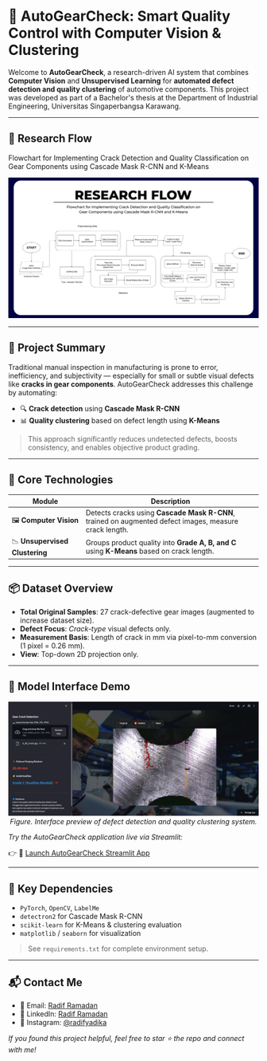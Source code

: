 # 🚀 AutoGearCheck: Smart Quality Control with Computer Vision & Clustering

Welcome to **AutoGearCheck**, a research-driven AI system that combines **Computer Vision** and **Unsupervised Learning** for **automated defect detection and quality clustering** of automotive components. This project was developed as part of a Bachelor's thesis at the Department of Industrial Engineering, Universitas Singaperbangsa Karawang.

---
## 🧩 Research Flow

Flowchart for Implementing Crack Detection and Quality Classification on Gear Components using Cascade Mask R-CNN and K-Means

![Research Flow](./assets/RESEARCH%20FLOW.png)

---

## 🎯 Project Summary

Traditional manual inspection in manufacturing is prone to error, inefficiency, and subjectivity — especially for small or subtle visual defects like **cracks in gear components**. AutoGearCheck addresses this challenge by automating:

- 🔍 **Crack detection** using **Cascade Mask R-CNN**
- 📊 **Quality clustering** based on defect length using **K-Means**

> This approach significantly reduces undetected defects, boosts consistency, and enables objective product grading.

---

## 🧠 Core Technologies

| Module             | Description |
|--------------------|-------------|
| 🖼️ **Computer Vision** | Detects cracks using **Cascade Mask R-CNN**, trained on augmented defect images, measure crack length.|
| 📉 **Unsupervised Clustering** | Groups product quality into **Grade A, B, and C** using **K-Means** based on crack length. |

---

## 📦 Dataset Overview

- **Total Original Samples**: 27 crack-defective gear images (augmented to increase dataset size).
- **Defect Focus**: *Crack-type* visual defects only.
- **Measurement Basis**: Length of crack in mm via pixel-to-mm conversion (1 pixel = 0.26 mm).
- **View**: Top-down 2D projection only.

---

## 🧪 Model Interface Demo 

<p align="center">
  <img src="assets/interface_demo.PNG" alt="AutoGearCheck Interface Demo" width="950"/>
  <br>
  <em>Figure. Interface preview of defect detection and quality clustering system.</em>
</p>

*Try the AutoGearCheck application live via Streamlit:*

👉 🔗 [Launch AutoGearCheck Streamlit App](https://specura.streamlit.app/](https://crack-detection1.streamlit.app/))

---

## 🔧 Key Dependencies

- `PyTorch`, `OpenCV`, `LabelMe`
- `detectron2` for Cascade Mask R-CNN
- `scikit-learn` for K-Means & clustering evaluation
- `matplotlib` / `seaborn` for visualization

> See `requirements.txt` for complete environment setup.

---
## 📬 Contact Me

- 📧 Email: [Radif Ramadan](mailto:radiframadhan@gmail.com)   
- 💼 LinkedIn: [Radif Ramadan](https://www.linkedin.com/in/radiframadan/)  
- 📸 Instagram: [@radifyadika](https://www.instagram.com/radifyadika_/)

*If you found this project helpful, feel free to star ⭐ the repo and connect with me!*
